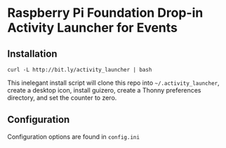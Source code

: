 # Raspberry Pi Foundation Drop-in Activity Launcher for Events
## Installation
    curl -L http://bit.ly/activity_launcher | bash
This inelegant install script will clone this repo into `~/.activity_launcher`, create a desktop icon, install guizero, create a Thonny preferences directory, and set the counter to zero.
## Configuration
Configuration options are found in `config.ini`
